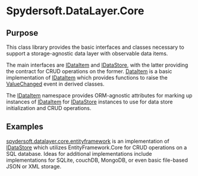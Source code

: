 # Spydersoft.DataLayer.Core

## Purpose

This class library provides the basic interfaces and classes necessary to support a storage-agnostic data layer with observable data items. 

The main interfaces are [IDataItem](xref:spyderSoft.DataLayer.Core.IDataItem) and [IDataStore](xref:spyderSoft.DataLayer.Core.IDataStore), with the latter providing the contract for CRUD operations on the former.  [DataItem](xref:spyderSoft.DataLayer.Core.DataItem) is a basic implementation of [IDataItem](xref:spyderSoft.DataLayer.Core.IDataItem) which provides functions to raise the [ValueChanged](xref:spyderSoft.DataLayer.Core.DataItem.ValueChanged) event in derived classes.

The [IDataItem](xref:spyderSoft.DataLayer.Core.Attributes) namespace provides ORM-agnostic attributes for marking up instances of [IDataItem](xref:spyderSoft.DataLayer.Core.IDataItem) for [IDataStore](xref:spyderSoft.DataLayer.Core.IDataStore) instances to use for data store initialization and CRUD operations.

## Examples

[spydersoft.datalayer.core.entityframework](https://github.com/spyder007/spydersoft.datalayer.core.entityframework) is an implementation of [IDataStore](xref:spyderSoft.DataLayer.Core.IDataStore) which utilizes EntityFramework.Core for CRUD operations on a SQL database.  Ideas for additional implementations include implementations for SQLite, couchDB, MongoDB, or even basic file-based JSON or XML storage.